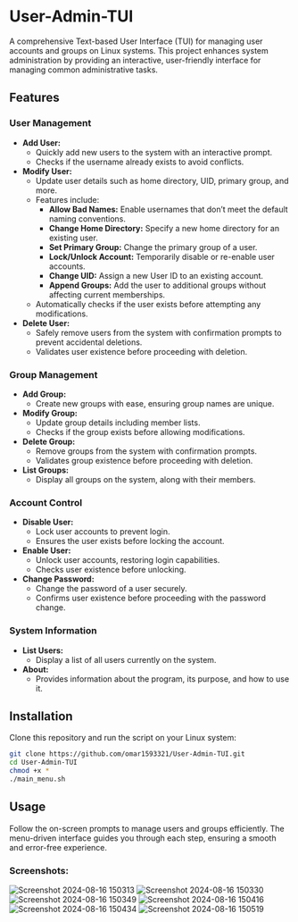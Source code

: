 # User-Admin-TUI
A comprehensive Text-based User Interface (TUI) for managing user accounts and groups on Linux systems. This project enhances system administration by providing an interactive, user-friendly interface for managing common administrative tasks.
## Features

### User Management
- **Add User:** 
  - Quickly add new users to the system with an interactive prompt.
  - Checks if the username already exists to avoid conflicts.
- **Modify User:**
  - Update user details such as home directory, UID, primary group, and more.
  - Features include:
    - **Allow Bad Names:** Enable usernames that don’t meet the default naming conventions.
    - **Change Home Directory:** Specify a new home directory for an existing user.
    - **Set Primary Group:** Change the primary group of a user.
    - **Lock/Unlock Account:** Temporarily disable or re-enable user accounts.
    - **Change UID:** Assign a new User ID to an existing account.
    - **Append Groups:** Add the user to additional groups without affecting current memberships.
  - Automatically checks if the user exists before attempting any modifications.
- **Delete User:**
  - Safely remove users from the system with confirmation prompts to prevent accidental deletions.
  - Validates user existence before proceeding with deletion.

### Group Management
- **Add Group:**
  - Create new groups with ease, ensuring group names are unique.
- **Modify Group:**
  - Update group details including member lists.
  - Checks if the group exists before allowing modifications.
- **Delete Group:**
  - Remove groups from the system with confirmation prompts.
  - Validates group existence before proceeding with deletion.
- **List Groups:**
  - Display all groups on the system, along with their members.

### Account Control
- **Disable User:**
  - Lock user accounts to prevent login.
  - Ensures the user exists before locking the account.
- **Enable User:**
  - Unlock user accounts, restoring login capabilities.
  - Checks user existence before unlocking.
- **Change Password:**
  - Change the password of a user securely.
  - Confirms user existence before proceeding with the password change.


### System Information
- **List Users:**
  - Display a list of all users currently on the system.
- **About:**
  - Provides information about the program, its purpose, and how to use it.

## Installation
Clone this repository and run the script on your Linux system:

```bash
git clone https://github.com/omar1593321/User-Admin-TUI.git
cd User-Admin-TUI
chmod +x *
./main_menu.sh
```
## Usage
Follow the on-screen prompts to manage users and groups efficiently. The menu-driven interface guides you through each step, ensuring a smooth and error-free experience.

### Screenshots:
![Screenshot 2024-08-16 150313](https://github.com/user-attachments/assets/bcf8e69a-f56b-4197-a4d4-c15098d8ca30)
![Screenshot 2024-08-16 150330](https://github.com/user-attachments/assets/196d0efa-c8ef-4b64-8ab8-48a63d37b9b6)
![Screenshot 2024-08-16 150349](https://github.com/user-attachments/assets/c531f539-f4a8-411a-aa91-cab5859684d6)
![Screenshot 2024-08-16 150416](https://github.com/user-attachments/assets/1c7c67c3-ab36-402d-8a1f-8904dec867e1)
![Screenshot 2024-08-16 150434](https://github.com/user-attachments/assets/44e2f09b-1887-4a03-8554-867843f68baa)
![Screenshot 2024-08-16 150519](https://github.com/user-attachments/assets/fbcf9201-f52f-4731-8211-f4de09d233ae)

